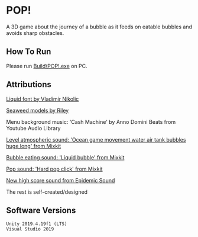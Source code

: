 # POP!

A 3D game about the journey of a bubble as it feeds on eatable bubbles and avoids sharp obstacles.

## How To Run

Please run [Build\POP!.exe](\Build\POP!.exe) on PC.

## Attributions

[Liquid font by Vladimir Nikolic](https://fontsme.com/liquid.font)

[Seaweed models by Riley](https://rkuhlf-assets.itch.io/aquatic-animal-models)

Menu background music: 'Cash Machine' by Anno Domini Beats from Youtube Audio Library

[Level atmospheric sound: 'Ocean game movement water air tank bubbles huge long' from Mixkit](https://mixkit.co/free-sound-effects/bubbles/)

[Bubble eating sound: 'Liquid bubble' from Mixkit](https://mixkit.co/free-sound-effects/bubbles/)

[Pop sound: 'Hard pop click' from Mixkit](https://mixkit.co/free-sound-effects/pop/)

[New high score sound from Epidemic Sound](https://www.epidemicsound.com/track/vE0vraRIeY/)

The rest is self-created/designed

## Software Versions

	Unity 2019.4.19f1 (LTS)
	Visual Studio 2019
